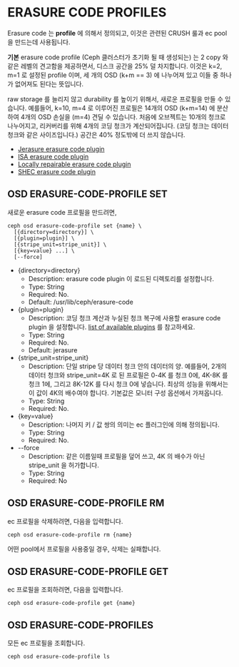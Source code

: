 # ERASURE CODE PROFILES

Erasure code 는 **profile** 에 의해서 정의되고, 이것은 관련된 CRUSH 룰과 ec pool 을 만드는데 사용됩니다.

**기본** erasure code profile (Ceph 클러스터가 초기화 될 때 생성되는) 는 2 copy 와 같은 레벨의 견고함을 제공하면서, 디스크 공간을 25% 덜 차지합니다. 이것은 k=2, m=1 로 설정된 profile 이며, 세 개의 OSD (k+m == 3) 에 나누어져 있고 이들 중 하나가 없어져도 된다는 뜻입니다.

raw storage 를 늘리지 않고 durability 를 높이기 위해서, 새로운 프로필을 만들 수 있습니다. 예를들어, k=10, m=4 로 이루어진 프로필은 14개의 OSD (k+m=14) 에 분산하여 4개의 OSD 손실을 (m=4) 견딜 수 있습니다. 처음에 오브젝트는 10개의 청크로 나누어지고, 리커버리를 위해 4개의 코딩 청크가 계산되어집니다. (코딩 청크는 데이터 청크와 같은 사이즈입니다.) 공간은 40% 정도밖에 더 쓰지 않습니다.

- [Jerasure erasure code plugin](../2-Jerasure-erasure-code-plugin/README.md)
- [ISA erasure code plugin](../3-ISA-erasure-code-plugin/README.md)
- [Locally repairable erasure code plugin](../4-Locally-repairable-erasure-code/README.md)
- [SHEC erasure code plugin](../5-SHEC-erasure-code-plugin/README.md)

## OSD ERASURE-CODE-PROFILE SET
새로운 erasure code 프로필을 만드려면,

```
ceph osd erasure-code-profile set {name} \
  [{directory=directory}] \
  [{plugin=plugin}] \
  [{stripe_unit=stripe_unit}] \
  [{key=value} ...] \
  [--force]
```

- {directory=directory}
  - Description: erasure code plugin 이 로드된 디렉토리를 설정합니다.
  - Type: String
  - Required: No.
  - Default: /usr/lib/ceph/erasure-code
- {plugin=plugin}
  - Description: 코딩 청크 계산과 누실된 청크 복구에 사용할 erasure code plugin 을 설정합니다. [list of available plugins](http://docs.ceph.com/docs/master/rados/operations/erasure-code-profile/#list-of-available-plugins) 를 참고하세요.
  - Type: String
  - Required: No.
  - Default: jerasure
- {stripe_unit=stripe_unit}
  - Description: 단일 stripe 당 데이터 청크 안의 데이터의 양. 예를들어, 2개의 데이터 청크와 stripe_unit=4K 로 된 프로필은 0-4K 를 청크 0에, 4K-8K 를 청크 1에, 그리고 8K-12K 를 다시 청크 0에 넣습니다. 최상의 성능을 위해서는이 값이 4K의 배수여야 합니다. 기본값은 모니터 구성 옵션에서 가져옵니다.
  - Type: String
  - Required: No.
- {key=value}
  - Description: 나머지 키 / 값 쌍의 의미는 ec 플러그인에 의해 정의됩니다.
  - Type: String
  - Required: No.
- --force
  - Description: 같은 이름일때 프로필을 덮어 쓰고, 4K 의 배수가 아닌 stripe_unit 을 허가합니다.
  - Type: String
  - Required: No

## OSD ERASURE-CODE-PROFILE RM

ec 프로필을 삭제하려면, 다음을 입력합니다.
```
ceph osd erasure-code-profile rm {name}
```
어떤 pool에서 프로필을 사용중일 경우, 삭제는 실패합니다.

## OSD ERASURE-CODE-PROFILE GET

ec 프로필을 조회하려면, 다음을 입력합니다.
```
ceph osd erasure-code-profile get {name}
```

## OSD ERASURE-CODE-PROFILES

모든 ec 프로필을 조회합니다.
```
ceph osd erasure-code-profile ls
```
